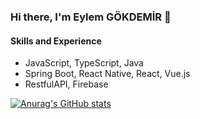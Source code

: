 ### Hi there, I'm Eylem GÖKDEMİR 👋

#### Skills and Experience
* JavaScript, TypeScript, Java
* Spring Boot, React Native, React, Vue.js
* RestfulAPI, Firebase

[![Anurag's GitHub stats](https://github-readme-stats.vercel.app/api?username=EylemGokdemir05)](https://github.com/anuraghazra/github-readme-stats)
